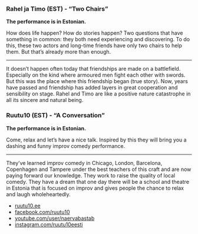 ### Rahel ja Timo (EST) - “Two Chairs”

**The performance is in Estonian.**

How does life happen? How do stories happen? Two questions that have something in common: they both
need experiencing and discovering. 
To do this, these two actors and long-time friends have only two chairs to help them.
But that’s already more than enough.

---

It doesn’t happen often today that friendships are made on a battlefield.
Especially on the kind where armoured men fight each other with swords.
But this was the place where this friendship began (true story).
Now, years have passed and friendship has added layers in great cooperation and sensibility on stage. 
Rahel and Timo are like a positive nature catastrophe in all its sincere and natural being.

### Ruutu10 (EST) - “A Conversation”

**The performance is in Estonian.**

Come, relax and let’s have a nice talk.
Inspired by this they will bring you a dashing and funny improv comedy performance.

---

They’ve learned improv comedy in Chicago, London, Barcelona, Copenhagen and Tampere under the best teachers
of this craft and are now paying forward our knowledge. They work to raise the quality of local comedy.
They have a dream that one day there will be a school and theatre in Estonia that is focused on improv
and gives people the chance to relax and laugh wholeheartedly. 

- [ruutu10.ee](http://ruutu10.ee)
- [facebook.com/ruutu10](https://facebook.com/ruutu10)
- [youtube.com/user/naervabastab](https://youtube.com/user/naervabastab)
- [instagram.com/ruutu10eesti](https://instagram.com/ruutu10eesti)

